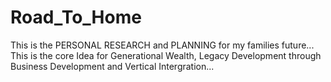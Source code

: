 # Road_To_Home
This is the PERSONAL RESEARCH and PLANNING for my families future... This is the core Idea for Generational Wealth, Legacy Development through Business Development and Vertical Intergration...
